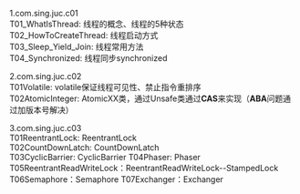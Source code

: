 1.com.sing.juc.c01  
T01_WhatIsThread: 线程的概念、线程的5种状态  
T02_HowToCreateThread: 线程启动方式  
T03_Sleep_Yield_Join: 线程常用方法  
T04_Synchronized: 线程同步synchronized  

2.com.sing.juc.c02  
T01Volatile: volatile保证线程可见性、禁止指令重排序  
T02AtomicInteger: AtomicXX类，通过Unsafe类通过**CAS**来实现（**ABA**问题通过加版本号解决）  

3.com.sing.juc.c03  
T01ReentrantLock: ReentrantLock  
T02CountDownLatch: CountDownLatch  
T03CyclicBarrier: CyclicBarrier
T04Phaser: Phaser
T05ReentrantReadWriteLock：ReentrantReadWriteLock--StampedLock  
T06Semaphore：Semaphore
T07Exchanger：Exchanger
  